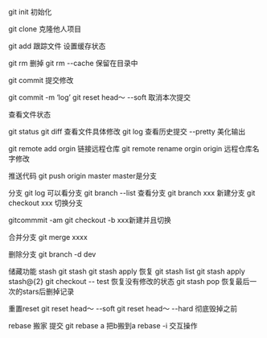 
git init 初始化

git clone 克隆他人项目

git add 跟踪文件 设置缓存状态

git rm 删掉
git rm --cache 保留在目录中

git commit 提交修改

git commit -m ‘log’
git reset head～ --soft 取消本次提交

查看文件状态

git status
git diff 查看文件具体修改
git log 查看历史提交 --pretty 美化输出

git remote add orgin 链接远程仓库
git remote rename orgin origin 远程仓库名字修改

推送代码
git push origin master master是分支

分支
git log 可以看分支
git branch --list 查看分支
git branch xxx 新建分支
git checkout xxx 切换分支

gitcommmit -am 
git checkout -b  xxx新建并且切换

合并分支
git merge xxxx

删除分支
git branch -d dev

储藏功能
stash
git stash
git stash apply 恢复
git stash list
git stash apply stash@{2}
git checkout -- test 恢复没有修改的状态
git stash pop 恢复最后一次的stars后删掉记录

重置reset
git reset head～ --soft
git reset head～ --hard 彻底毁掉之前

rebase 搬家 提交
git rebase a 把b搬到a
rebase -i 交互操作